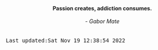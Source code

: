 
<div align="center"><b><span>Passion creates, addiction consumes.</span></b><br><br><i> - Gabor Mate</i></div>
<br><br><kbd>Last updated:Sat Nov 19 12:38:54 2022</kbd>
